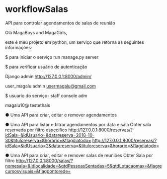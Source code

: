 # workflowSalas
API para controlar agendamentos de salas de reunião


Olá MagaBoys and MagaGirls,

este é meu projeto em python, um serviço que retorna as seguintes informações:



$ para iniciar o serviço
run manage.py server


$ para verificar usuário de autenticação

Django admin
http://127.0.0.1:8000/admin/

user_magalu
admin
usermagalu@gmail.com


$ usuario do serviço- staff console adm

magalu10@
testethais


● Uma API para criar, editar e remover agendamentos


● Uma API para listar e filtrar agendamentos por data e sala
Obter sala reservada por filtro especifico
http://127.0.0.1:8000/reservas/?idSala=&idUsuario=&datareserva=2018-10-30&tituloreserva=&horario=&flagdiatodo=
http://127.0.0.1:8000/reservas/?idSala=&idUsuario=2&datareserva=&tituloreserva=&horario=&flagdiatodo=


● Uma API para criar, editar e remover salas de reuniões
Obter Sala por filtro
http://127.0.0.1:8000/salas/?nomesala=&idlocalidade=&qtdPessoasSentadas=5&qtdLotacaomax=&flagrecursosvisuais=&flagpontorede=
